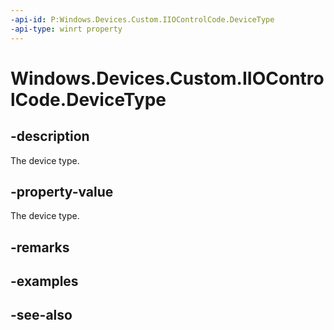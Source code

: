 ----api-id: P:Windows.Devices.Custom.IIOControlCode.DeviceType
-api-type: winrt property
---<!-- Property syntaxpublic ushort DeviceType { get; }--># Windows.Devices.Custom.IIOControlCode.DeviceType## -descriptionThe device type.## -property-valueThe device type.## -remarks## -examples## -see-also